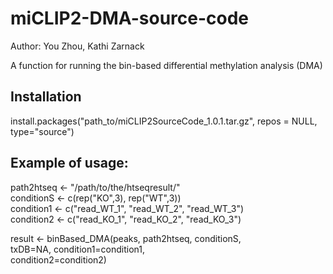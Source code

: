 # miCLIP2-DMA-source-code
Author: You Zhou, Kathi Zarnack    
    
A function for running the bin-based differential methylation analysis (DMA)     

## Installation

install.packages("path_to/miCLIP2SourceCode_1.0.1.tar.gz", repos = NULL, type="source")    

## Example of usage:

path2htseq <- "/path/to/the/htseqresult/"    
conditionS <- c(rep("KO",3), rep("WT",3))    
condition1 <- c("read_WT_1", "read_WT_2", "read_WT_3")    
condition2 <- c("read_KO_1", "read_KO_2", "read_KO_3")    

result <- binBased_DMA(peaks, path2htseq, conditionS,     
                       txDB=NA, condition1=condition1,    
                       condition2=condition2)
